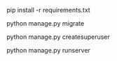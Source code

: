 pip install -r requirements.txt

python manage.py migrate

python manage.py createsuperuser

python manage.py runserver

